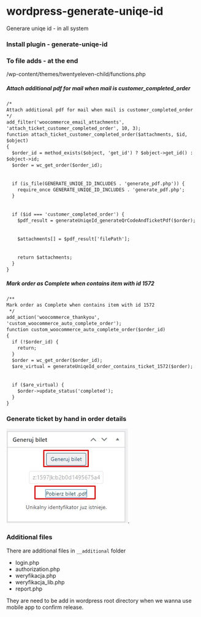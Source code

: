 # wordpress-generate-uniqe-id
Generare uniqe id - in all system


### Install plugin - generate-uniqe-id

### To file adds - at the end
/wp-content/themes/twentyeleven-child/functions.php

##### Attach additional pdf for mail when mail is customer_completed_order
```
/*
Attach additional pdf for mail when mail is customer_completed_order
*/
add_filter('woocommerce_email_attachments', 'attach_ticket_customer_completed_order', 10, 3);
function attach_ticket_customer_completed_order($attachments, $id, $object)
{
  $order_id = method_exists($object, 'get_id') ? $object->get_id() : $object->id;
  $order = wc_get_order($order_id);


  if (is_file(GENERATE_UNIQE_ID_INCLUDES . 'generate_pdf.php')) {
    require_once GENERATE_UNIQE_ID_INCLUDES . 'generate_pdf.php';
  }


  if ($id === 'customer_completed_order') {
    $pdf_result = generateUniqeId_generateQrCodeAndTicketPdf($order);


    $attachments[] = $pdf_result['filePath'];


    return $attachments;
  }
}
```

##### Mark order as Complete when contains item with id 1572
```
/**
Mark order as Complete when contains item with id 1572
 */
add_action('woocommerce_thankyou', 'custom_woocommerce_auto_complete_order');
function custom_woocommerce_auto_complete_order($order_id)
{
  if (!$order_id) {
    return;
  }
  $order = wc_get_order($order_id);
  $are_virtual = generateUniqeId_order_contains_ticket_1572($order);


  if ($are_virtual) {
    $order->update_status('completed');
  }
}
```

### Generate ticket by hand in order details
![Generate ticket](./resources/generate_box.jpg).

### Additional files
There are additional files in `__additional` folder 
 
* login.php
* authorization.php
* weryfikacja.php
* weryfikacja_lib.php
* report.php

They are need to be add in wordpress root directory when we wanna use mobile app to confirm release.	
